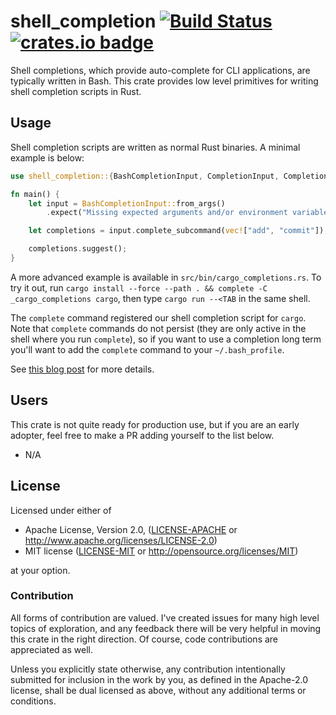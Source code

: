 # shell_completion [![Build Status](https://api.travis-ci.org/JoshMcguigan/shell_completion.svg?branch=master)](https://travis-ci.org/JoshMcguigan/shell_completion) [![crates.io badge](https://img.shields.io/crates/v/shell_completion.svg)](https://crates.io/crates/shell_completion)

Shell completions, which provide auto-complete for CLI applications, are typically written in Bash. This crate provides low level primitives for writing shell completion scripts in Rust. 

## Usage

Shell completion scripts are written as normal Rust binaries. A minimal example is below:

```rust
use shell_completion::{BashCompletionInput, CompletionInput, CompletionSet};

fn main() {
    let input = BashCompletionInput::from_args()
        .expect("Missing expected arguments and/or environment variables");

    let completions = input.complete_subcommand(vec!["add", "commit"]);

    completions.suggest();
}
```

A more advanced example is available in `src/bin/cargo_completions.rs`. To try it out, run `cargo install --force --path . && complete -C _cargo_completions cargo`, then type `cargo run --<TAB` in the same shell.

The `complete` command registered our shell completion script for `cargo`. Note that `complete` commands do not persist (they are only active in the shell where you run `complete`), so if you want to use a completion long term you'll want to add the `complete` command to your `~/.bash_profile`.

See [this blog post](https://www.joshmcguigan.com/blog/shell-completions-pure-rust/) for more details.

## Users

This crate is not quite ready for production use, but if you are an early adopter, feel free to make a PR adding yourself to the list below. 

* N/A

## License

Licensed under either of

 * Apache License, Version 2.0, ([LICENSE-APACHE](LICENSE-APACHE) or http://www.apache.org/licenses/LICENSE-2.0)
 * MIT license ([LICENSE-MIT](LICENSE-MIT) or http://opensource.org/licenses/MIT)

at your option.

### Contribution

All forms of contribution are valued. I've created issues for many high level topics of exploration, and any feedback there will be very helpful in moving this crate in the right direction. Of course, code contributions are appreciated as well. 

Unless you explicitly state otherwise, any contribution intentionally submitted for inclusion in the work by you, as defined in the Apache-2.0 license, shall be dual licensed as above, without any additional terms or conditions.
